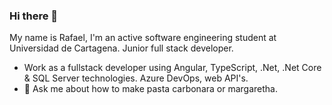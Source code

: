### Hi there 👋

My name is Rafael, I'm an active software engineering student at Universidad de Cartagena.  Junior full stack developer.


-  Work as a fullstack developer using Angular, TypeScript, .Net, .Net Core & SQL Server technologies.  Azure DevOps, web API's.
- 💬 Ask me about how to make pasta carbonara or margaretha.
